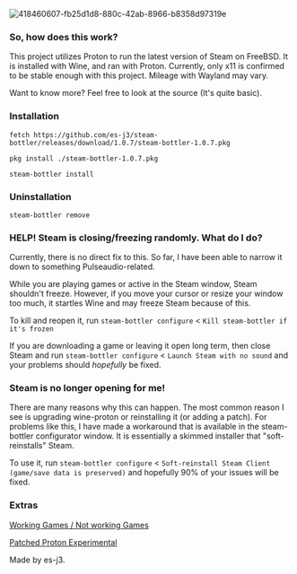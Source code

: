 ![418460607-fb25d1d8-880c-42ab-8966-b8358d97319e](https://github.com/user-attachments/assets/0f05916d-229c-4ae5-ad59-7f61fdc21fd1)

### So, how does this work?
This project utilizes Proton to run the latest version of Steam on FreeBSD. It is installed with Wine, and ran with Proton.
Currently, only x11 is confirmed to be stable enough with this project. Mileage with Wayland may vary.

Want to know more? Feel free to look at the source (It's quite basic).

### Installation

```fetch https://github.com/es-j3/steam-bottler/releases/download/1.0.7/steam-bottler-1.0.7.pkg```

```pkg install ./steam-bottler-1.0.7.pkg```

```steam-bottler install```

### Uninstallation
```steam-bottler remove```

### HELP! Steam is closing/freezing randomly. What do I do?
Currently, there is no direct fix to this. So far, I have been able to narrow it down to something Pulseaudio-related.

While you are playing games or active in the Steam window, Steam shouldn't freeze. However, if you move your cursor or resize your window too much, it startles Wine and may freeze Steam because of this.

To kill and reopen it, run ```steam-bottler configure``` < ```Kill steam-bottler if it's frozen```

If you are downloading a game or leaving it open long term, then close Steam and run ```steam-bottler configure``` < ```Launch Steam with no sound``` and your problems should _hopefully_ be fixed.

### Steam is no longer opening for me!
There are many reasons why this can happen. The most common reason I see is upgrading wine-proton or reinstalling it (or adding a patch). For problems like this, I have made a workaround that is available in the steam-bottler configurator window. It is essentially a skimmed installer that "soft-reinstalls" Steam.

To use it, run ```steam-bottler configure``` < ```Soft-reinstall Steam Client (game/save data is preserved)``` and hopefully 90% of your issues will be fixed.

### Extras
[Working Games / Not working Games](https://github.com/es-j3/steam-bottler/blob/main/docs/Verified-Games.md)

[Patched Proton Experimental](https://github.com/FreeBSD-Proton-Experimental-Porters/FreeBSD-Proton-Experimental)

Made by es-j3.
